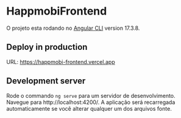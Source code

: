 # HappmobiFrontend

O projeto esta rodando no [Angular CLI](https://github.com/angular/angular-cli) version 17.3.8.

## Deploy in production

URL: https://happmobi-frontend.vercel.app

## Development server

Rode o commando `ng serve` para um servidor de desenvolvimento. Navegue para http://localhost:4200/. A aplicação será recarregada automaticamente se você alterar qualquer um dos arquivos fonte.
